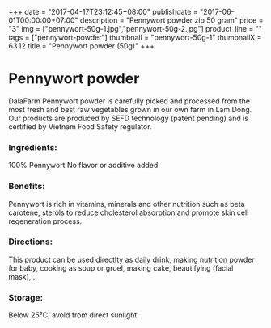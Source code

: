 +++
date = "2017-04-17T23:12:45+08:00"
publishdate = "2017-06-01T00:00:00+07:00"
description = "Pennywort powder zip 50 gram"
price = "3"
img = ["pennywort-50g-1.jpg","pennywort-50g-2.jpg"]
product_line = ""
tags = ["pennywort-powder"]
thumbnail = "pennywort-50g-1"
thumbnailX = 63.12
title = "Pennywort powder (50g)"
+++

# Pennywort powder

DalaFarm Pennywort powder is carefully picked and processed from the most fresh and best raw vegetables 
grown in our own farm in Lam Dong. Our products are produced by SEFD technology (patent pending) and 
is certified by Vietnam Food Safety regulator.


### Ingredients: 
100% Pennywort
No flavor or additive added

### Benefits: 
Pennywort is rich in vitamins, minerals 
and other nutrition such as beta carotene, 
sterols to reduce cholesterol absorption 
and promote skin cell regeneration 
process.  

### Directions:  
This product can be used directlty as 
daily drink, making nutrition powder 
for baby, cooking as soup or gruel, 
making cake, beautifying (facial mask),...

### Storage: 
Below 25⁰C, avoid from direct sunlight.

